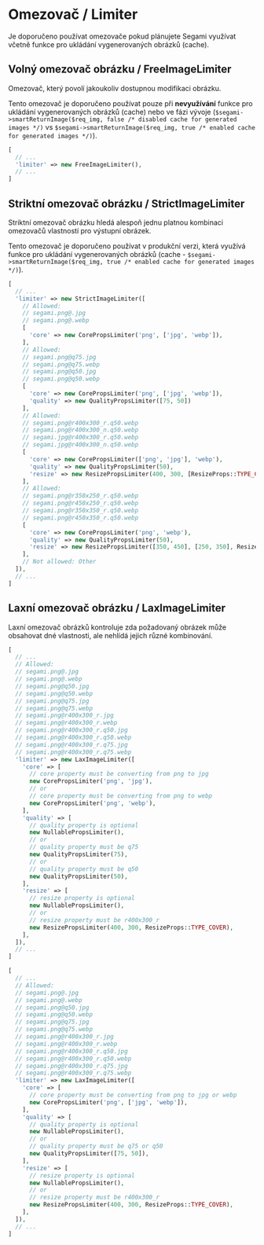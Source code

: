 
# Omezovač / Limiter

Je doporučeno používat omezovače pokud plánujete Segami využívat včetně funkce pro ukládání vygenerovaných obrázků (cache).

## Volný omezovač obrázku / FreeImageLimiter

Omezovač, který povolí jakoukoliv dostupnou modifikaci obrázku.

Tento omezovač je doporučeno používat pouze při **nevyužívání** funkce pro ukládání vygenerovaných obrázků (cache) nebo ve fázi vývoje (`$segami->smartReturnImage($req_img, false /* disabled cache for generated images */)` vs `$segami->smartReturnImage($req_img, true /* enabled cache for generated images */)`).

```php
[
  // ...
  'limiter' => new FreeImageLimiter(),
  // ...
]
```

## Striktní omezovač obrázku / StrictImageLimiter

Striktní omezovač obrázku hledá alespoň jednu platnou kombinaci omezovačů vlastností pro výstupní obrázek.

Tento omezovač je doporučeno používat v produkční verzi, která využívá funkce pro ukládání vygenerovaných obrázků (cache - `$segami->smartReturnImage($req_img, true /* enabled cache for generated images */)`).

```php
[
  // ...
  'limiter' => new StrictImageLimiter([
    // Allowed: 
    // segami.png@.jpg
    // segami.png@.webp
    [
      'core' => new CorePropsLimiter('png', ['jpg', 'webp']),
    ],
    // Allowed:
    // segami.png@q75.jpg
    // segami.png@q75.webp
    // segami.png@q50.jpg
    // segami.png@q50.webp
    [
      'core' => new CorePropsLimiter('png', ['jpg', 'webp']),
      'quality' => new QualityPropsLimiter([75, 50])
    ],
    // Allowed:
    // segami.png@r400x300_r.q50.webp
    // segami.png@r400x300_n.q50.webp
    // segami.jpg@r400x300_r.q50.webp
    // segami.jpg@r400x300_n.q50.webp
    [
      'core' => new CorePropsLimiter(['png', 'jpg'], 'webp'),
      'quality' => new QualityPropsLimiter(50),
      'resize' => new ResizePropsLimiter(400, 300, [ResizeProps::TYPE_COVER, ResizeProps::TYPE_CONTAIN]),
    ],
    // Allowed:
    // segami.png@r350x250_r.q50.webp
    // segami.png@r450x250_r.q50.webp
    // segami.png@r350x350_r.q50.webp
    // segami.png@r450x350_r.q50.webp
    [
      'core' => new CorePropsLimiter('png', 'webp'),
      'quality' => new QualityPropsLimiter(50),
      'resize' => new ResizePropsLimiter([350, 450], [250, 350], ResizeProps::TYPE_COVER),
    ],
    // Not allowed: Other
  ]),
  // ...
]
```

## Laxní omezovač obrázku / LaxImageLimiter

Laxní omezovač obrázků kontroluje zda požadovaný obrázek může obsahovat dné vlastnosti, ale nehlídá jejich různé kombinování.

```php
[
  // ...
  // Allowed:
  // segami.png@.jpg
  // segami.png@.webp
  // segami.png@q50.jpg
  // segami.png@q50.webp
  // segami.png@q75.jpg
  // segami.png@q75.webp
  // segami.png@r400x300_r.jpg
  // segami.png@r400x300_r.webp
  // segami.png@r400x300_r.q50.jpg
  // segami.png@r400x300_r.q50.webp
  // segami.png@r400x300_r.q75.jpg
  // segami.png@r400x300_r.q75.webp
  'limiter' => new LaxImageLimiter([
    'core' => [
      // core property must be converting from png to jpg
      new CorePropsLimiter('png', 'jpg'),
      // or
      // core property must be converting from png to webp
      new CorePropsLimiter('png', 'webp'),
    ],
    'quality' => [
      // quality property is optional
      new NullablePropsLimiter(),
      // or
      // quality property must be q75
      new QualityPropsLimiter(75),
      // or
      // quality property must be q50
      new QualityPropsLimiter(50),
    ],
    'resize' => [
      // resize property is optional
      new NullablePropsLimiter(),
      // or
      // resize property must be r400x300_r
      new ResizePropsLimiter(400, 300, ResizeProps::TYPE_COVER),
    ],
  ]),
  // ...
]
```

```php
[
  // ...
  // Allowed:
  // segami.png@.jpg
  // segami.png@.webp
  // segami.png@q50.jpg
  // segami.png@q50.webp
  // segami.png@q75.jpg
  // segami.png@q75.webp
  // segami.png@r400x300_r.jpg
  // segami.png@r400x300_r.webp
  // segami.png@r400x300_r.q50.jpg
  // segami.png@r400x300_r.q50.webp
  // segami.png@r400x300_r.q75.jpg
  // segami.png@r400x300_r.q75.webp
  'limiter' => new LaxImageLimiter([
    'core' => [
      // core property must be converting from png to jpg or webp
      new CorePropsLimiter('png', ['jpg', 'webp']),
    ],
    'quality' => [
      // quality property is optional
      new NullablePropsLimiter(),
      // or
      // quality property must be q75 or q50
      new QualityPropsLimiter([75, 50]),
    ],
    'resize' => [
      // resize property is optional
      new NullablePropsLimiter(),
      // or
      // resize property must be r400x300_r
      new ResizePropsLimiter(400, 300, ResizeProps::TYPE_COVER),
    ],
  ]),
  // ...
]
```
